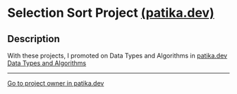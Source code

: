 # Selection Sort Project [(patika.dev)](https://app.patika.dev)

## Description

With these projects, I promoted on Data Types and Algorithms in [patika.dev Data Types and Algorithms](https://app.patika.dev/courses/veri-yapilari-ve-algoritmalar)

___

[Go to project owner in patika.dev](https://app.patika.dev/leskof)
